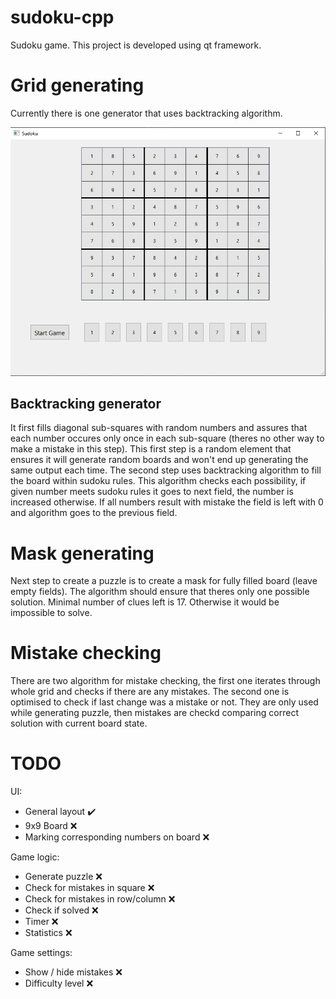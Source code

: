 # sudoku-cpp
Sudoku game. This project is developed using qt framework.

# Grid generating
Currently there is one generator that uses backtracking algorithm.

![alt text](https://github.com/pillon33/sudoku-cpp/blob/main/full_board.png?raw=true)

## Backtracking generator
It first fills diagonal sub-squares with random numbers and assures that each number occures only once in each sub-square (theres no other way to make a mistake in this step). This first step is a random element that ensures it will generate random boards and won't end up generating the same output each time. The second step uses backtracking algorithm to fill the board within sudoku rules. This algorithm checks each possibility, if given number meets sudoku rules it goes to next field, the number is increased otherwise. If all numbers result with mistake the field is left with 0 and algorithm goes to the previous field. 

# Mask generating
Next step to create a puzzle is to create a mask for fully filled board (leave empty fields). The algorithm should ensure that theres only one possible solution. Minimal number of clues left is 17. Otherwise it would be impossible to solve.

# Mistake checking
There are two algorithm for mistake checking, the first one iterates through whole grid and checks if there are any mistakes. The second one is optimised to check if last change was a mistake or not. They are only used while generating puzzle, then mistakes are checkd comparing correct solution with current board state.

# TODO
UI:
  - General layout :heavy_check_mark:
  - 9x9 Board :x:
  - Marking corresponding numbers on board :x:

Game logic:
  - Generate puzzle :x:
  - Check for mistakes in square :x:
  - Check for mistakes in row/column :x:
  - Check if solved :x:
  - Timer :x:
  - Statistics :x:
  
Game settings:
  - Show / hide mistakes :x:
  - Difficulty level :x:
